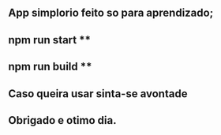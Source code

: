 ## App simplorio feito so para aprendizado;

## npm run start **
## npm run build **

##  Caso queira usar sinta-se avontade
## Obrigado e otimo dia.